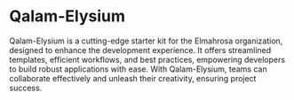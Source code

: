 # Qalam-Elysium
Qalam-Elysium is a cutting-edge starter kit for the Elmahrosa organization, designed to enhance the development experience. It offers streamlined templates, efficient workflows, and best practices, empowering developers to build robust applications with ease. With Qalam-Elysium, teams can collaborate effectively and unleash their creativity, ensuring project success.
